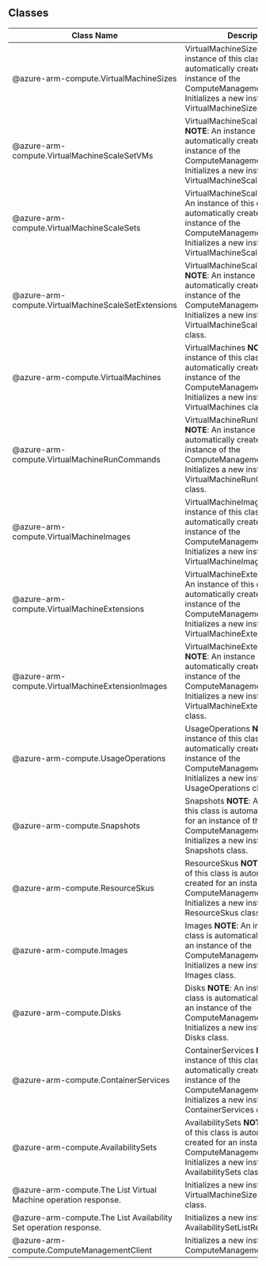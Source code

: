 ## Classes
| Class Name | Description |
|---|---|
| @azure-arm-compute.VirtualMachineSizes |VirtualMachineSizes __NOTE__: An instance of this class is automatically created for an instance of the ComputeManagementClient. Initializes a new instance of the VirtualMachineSizes class.|
| @azure-arm-compute.VirtualMachineScaleSetVMs |VirtualMachineScaleSetVMs __NOTE__: An instance of this class is automatically created for an instance of the ComputeManagementClient. Initializes a new instance of the VirtualMachineScaleSetVMs class.|
| @azure-arm-compute.VirtualMachineScaleSets |VirtualMachineScaleSets __NOTE__: An instance of this class is automatically created for an instance of the ComputeManagementClient. Initializes a new instance of the VirtualMachineScaleSets class.|
| @azure-arm-compute.VirtualMachineScaleSetExtensions |VirtualMachineScaleSetExtensions __NOTE__: An instance of this class is automatically created for an instance of the ComputeManagementClient. Initializes a new instance of the VirtualMachineScaleSetExtensions class.|
| @azure-arm-compute.VirtualMachines |VirtualMachines __NOTE__: An instance of this class is automatically created for an instance of the ComputeManagementClient. Initializes a new instance of the VirtualMachines class.|
| @azure-arm-compute.VirtualMachineRunCommands |VirtualMachineRunCommands __NOTE__: An instance of this class is automatically created for an instance of the ComputeManagementClient. Initializes a new instance of the VirtualMachineRunCommands class.|
| @azure-arm-compute.VirtualMachineImages |VirtualMachineImages __NOTE__: An instance of this class is automatically created for an instance of the ComputeManagementClient. Initializes a new instance of the VirtualMachineImages class.|
| @azure-arm-compute.VirtualMachineExtensions |VirtualMachineExtensions __NOTE__: An instance of this class is automatically created for an instance of the ComputeManagementClient. Initializes a new instance of the VirtualMachineExtensions class.|
| @azure-arm-compute.VirtualMachineExtensionImages |VirtualMachineExtensionImages __NOTE__: An instance of this class is automatically created for an instance of the ComputeManagementClient. Initializes a new instance of the VirtualMachineExtensionImages class.|
| @azure-arm-compute.UsageOperations |UsageOperations __NOTE__: An instance of this class is automatically created for an instance of the ComputeManagementClient. Initializes a new instance of the UsageOperations class.|
| @azure-arm-compute.Snapshots |Snapshots __NOTE__: An instance of this class is automatically created for an instance of the ComputeManagementClient. Initializes a new instance of the Snapshots class.|
| @azure-arm-compute.ResourceSkus |ResourceSkus __NOTE__: An instance of this class is automatically created for an instance of the ComputeManagementClient. Initializes a new instance of the ResourceSkus class.|
| @azure-arm-compute.Images |Images __NOTE__: An instance of this class is automatically created for an instance of the ComputeManagementClient. Initializes a new instance of the Images class.|
| @azure-arm-compute.Disks |Disks __NOTE__: An instance of this class is automatically created for an instance of the ComputeManagementClient. Initializes a new instance of the Disks class.|
| @azure-arm-compute.ContainerServices |ContainerServices __NOTE__: An instance of this class is automatically created for an instance of the ComputeManagementClient. Initializes a new instance of the ContainerServices class.|
| @azure-arm-compute.AvailabilitySets |AvailabilitySets __NOTE__: An instance of this class is automatically created for an instance of the ComputeManagementClient. Initializes a new instance of the AvailabilitySets class.|
| @azure-arm-compute.The List Virtual Machine operation response. |Initializes a new instance of the VirtualMachineSizeListResult class.|
| @azure-arm-compute.The List Availability Set operation response. |Initializes a new instance of the AvailabilitySetListResult class.|
| @azure-arm-compute.ComputeManagementClient |Initializes a new instance of the ComputeManagementClient class.|
